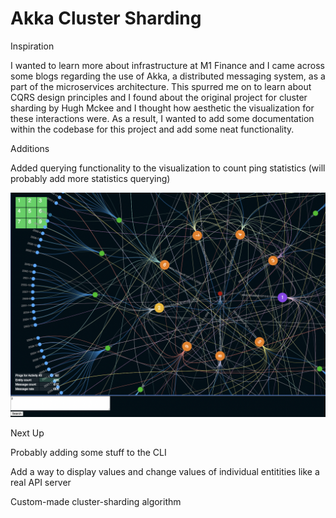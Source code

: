 # Akka Cluster Sharding

Inspiration 

I wanted to learn more about infrastructure at M1 Finance and I came across some blogs regarding the use of Akka, a distributed messaging system, as a part of the microservices architecture. This spurred me on to learn about CQRS design principles and I found about the original project for cluster sharding by Hugh Mckee and I thought how aesthetic the visualization for these interactions were. As a result, I wanted to add some documentation within the codebase for this project and add some neat functionality. 


Additions

Added querying functionality to the visualization to count ping statistics (will probably add more statistics querying)

![alt text](https://github.com/mfshi03/Akka-Cluster-Sharding/blob/main/docs/images/Screen%20Shot%202022-08-07%20at%209.53.05%20PM.png?raw=true)

Next Up

Probably adding some stuff to the CLI

Add a way to display values and change values of individual entitities like a real API server

Custom-made cluster-sharding algorithm
